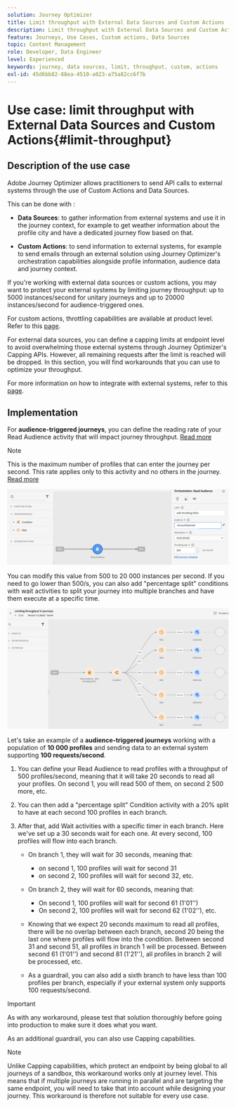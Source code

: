 ```yaml
---
solution: Journey Optimizer
title: Limit throughput with External Data Sources and Custom Actions
description: Limit throughput with External Data Sources and Custom Actions
feature: Journeys, Use Cases, Custom actions, Data Sources
topic: Content Management
role: Developer, Data Engineer
level: Experienced
keywords: journey, data sources, limit, throughput, custom, actions
exl-id: 45d6bb82-88ea-4510-a023-a75a82cc6f7b
---
```

# Use case: limit throughput with External Data Sources and Custom Actions{#limit-throughput}

## Description of the use case

Adobe Journey Optimizer allows practitioners to send API calls to external systems through the use of Custom Actions and Data Sources.

This can be done with :

* **Data Sources**: to gather information from external systems and use it in the journey context, for example to get weather information about the profile city and have a dedicated journey flow based on that.

* **Custom Actions**: to send information to external systems, for example to send emails through an external solution using Journey Optimizer's orchestration capabilities alongside profile information, audience data and journey context.

If you're working with external data sources or custom actions, you may want to protect your external systems by limiting journey throughput: up to 5000 instances/second for unitary journeys and up to 20000 instances/second for audience-triggered ones. 

For custom actions, throttling capabilities are available at product level. Refer to this [page](../configuration/external-systems.md#capping).

For external data sources, you can define a capping limits at endpoint level to avoid overwhelming those external systems through Journey Optimizer's Capping APIs. However, all remaining requests after the limit is reached will be dropped. In this section, you will find workarounds that you can use to optimize your throughput. 

For more information on how to integrate with external systems, refer to this [page](../configuration/external-systems.md).

## Implementation

For **audience-triggered journeys**, you can define the reading rate of your Read Audience activity that will impact journey throughput. [Read more](../building-journeys/read-audience.md)

>[!NOTE]
>
> This is the maximum number of profiles that can enter the journey per second. This rate applies only to this activity and no others in the journey. [Read more](../building-journeys/read-audience.md)


![](assets/limit-throughput-1.png)

You can modify this value from 500 to 20 000 instances per second. If you need to go lower than 500/s, you can also add "percentage split" conditions with wait activities to split your journey into multiple branches and have them execute at a specific time.

![](assets/limit-throughput-2.png)

Let's take an example of a **audience-triggered journeys** working with a population of **10 000 profiles** and sending data to an external system supporting **100 requests/second**.

1. You can define your Read Audience to read profiles with a throughput of 500 profiles/second, meaning that it will take 20 seconds to read all your profiles. On second 1, you will read 500 of them, on second 2 500 more, etc. 

1. You can then add a "percentage split" Condition activity with a 20% split to have at each second 100 profiles in each branch.

1. After that, add Wait activities with a specific timer in each branch. Here we've set up a 30 seconds wait for each one. At every second, 100 profiles will flow into each branch.

    * On branch 1, they will wait for 30 seconds, meaning that:
         * on second 1, 100 profiles will wait for second 31
         * on second 2, 100 profiles will wait for second 32, etc.

    * On branch 2, they will wait for 60 seconds, meaning that:
         * On second 1, 100 profiles will wait for second 61 (1'01'')
         * On second 2, 100 profiles will wait for second 62 (1'02''), etc.

    * Knowing that we expect 20 seconds maximum to read all profiles, there will be no overlap between each branch, second 20 being the last one where profiles will flow into the condition. Between second 31 and second 51, all profiles in branch 1 will be processed. Between second 61 (1'01'') and second 81 (1'21''), all profiles in branch 2 will be processed, etc.

    * As a guardrail, you can also add a sixth branch to have less than 100 profiles per branch, especially if your external system only supports 100 requests/second. 

>[!IMPORTANT]
>
>As with any workaround, please test that solution thoroughly before going into production to make sure it does what you want.

As an additional guardrail, you can also use Capping capabilities.

>[!NOTE]
>
>Unlike Capping capabilities, which protect an endpoint by being global to all journeys of a sandbox, this workaround works only at journey level. This means that if multiple journeys are running in parallel and are targeting the same endpoint, you will need to take that into account while designing your journey. This workaround is therefore not suitable for every use case.

